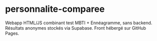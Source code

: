 # personnalite-comparee
Webapp HTML/JS combinant test MBTI + Ennéagramme, sans backend. Résultats anonymes stockés via Supabase. Front hébergé sur GitHub Pages.
